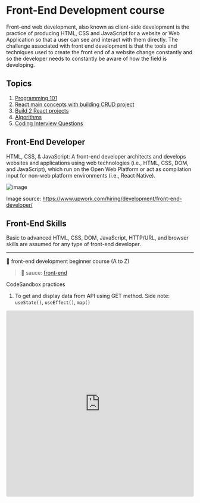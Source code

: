 # Front-End Development course

Front-end web development, also known as client-side development is the practice of producing HTML, CSS and JavaScript for a website or Web Application so that a user can see and interact with them directly. The challenge associated with front end development is that the tools and techniques used to create the front end of a website change constantly and so the developer needs to constantly be aware of how the field is developing.

## Topics

1. [Programming 101](https://github.com/amirahnasihah/frontend-development/tree/main/01-web-programming-basics)
2. [React main concepts with building CRUD project](https://github.com/amirahnasihah/frontend-development/tree/main/02-frontend-with-react)
3. [Build 2 React projects](https://github.com/amirahnasihah/frontend-development/tree/main/03-react-development-practicum)
4. [Algorithms](https://github.com/amirahnasihah/frontend-development/tree/main/04-intro-to-algorithms)
5. [Coding Interview Questions](https://github.com/amirahnasihah/frontend-development/tree/main/05-coding-interview-questions)

## Front-End Developer

HTML, CSS, & JavaScript:
A front-end developer architects and develops websites and applications using web technologies (i.e., HTML, CSS, DOM, and JavaScript), which run on the Open Web Platform or act as compilation input for non-web platform environments (i.e., React Native).

![image](https://user-images.githubusercontent.com/89834315/182010797-14a79c0b-3fa1-42e7-8067-c7ed08ee5173.png)

Image source: https://www.upwork.com/hiring/development/front-end-developer/

## Front-End Skills

Basic to advanced HTML, CSS, DOM, JavaScript, HTTP/URL, and browser skills are assumed for any type of front-end developer.

---
🚀 front-end development beginner course (A to Z)

>🍝 sauce: [front-end](https://frontendmasters.com/guides/front-end-handbook/2018/what-is-a-FD.html)

CodeSandbox practices

1. To get and display data from API using GET method. Side note: `useState()`, `useEffect()`, `map()`

<iframe src="https://codesandbox.io/embed/reactjs-get-method-s27ukk?fontsize=14&hidenavigation=1&theme=dark"
     style="width:100%; height:500px; border:0; border-radius: 4px; overflow:hidden;"
     title="reactjs-GET-method"
     allow="accelerometer; ambient-light-sensor; camera; encrypted-media; geolocation; gyroscope; hid; microphone; midi; payment; usb; vr; xr-spatial-tracking"
     sandbox="allow-forms allow-modals allow-popups allow-presentation allow-same-origin allow-scripts"
   ></iframe>